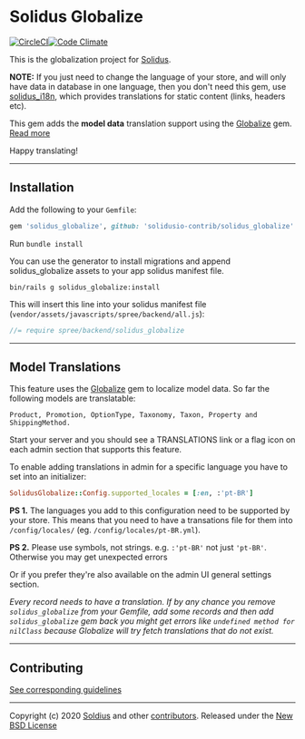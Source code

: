 # Solidus Globalize

[![CircleCI](https://circleci.com/gh/solidusio-contrib/solidus_globalize/tree/master.svg?style=svg)](https://circleci.com/gh/solidusio-contrib/solidus_globalize/tree/master)[![Code Climate](https://codeclimate.com/github/solidusio-contrib/solidus_globalize/badges/gpa.svg)](https://codeclimate.com/github/solidusio-contrib/solidus_globalize)

This is the globalization project for [Solidus][1].

**NOTE:** If you just need to change the language of your store, and will only
have data in database in one language, then you don't need this gem,
use [solidus_i18n][8], which provides translations for static content (links,
headers etc).

This gem adds the **model data** translation support using the [Globalize][3] gem.
[Read more](#model-translations)

Happy translating!

---

## Installation

Add the following to your `Gemfile`:

```ruby
gem 'solidus_globalize', github: 'solidusio-contrib/solidus_globalize'
```

Run `bundle install`

You can use the generator to install migrations and append solidus_globalize assets to
your app solidus manifest file.

    bin/rails g solidus_globalize:install

This will insert this line into your solidus manifest file
(`vendor/assets/javascripts/spree/backend/all.js`):

```js
//= require spree/backend/solidus_globalize
```

---

## Model Translations

This feature uses the [Globalize][3] gem to localize model data.
So far the following models are translatable:

    Product, Promotion, OptionType, Taxonomy, Taxon, Property and ShippingMethod.

Start your server and you should see a TRANSLATIONS link or a flag icon on each
admin section that supports this feature.

To enable adding translations in admin for a specific language you have to set
into an initializer:

```ruby
SolidusGlobalize::Config.supported_locales = [:en, :'pt-BR']
```

**PS 1.** The languages you add to this configuration need to be supported by
your store. This means that you need to have a transations file for them
into `/config/locales/` (eg. `/config/locales/pt-BR.yml`).

**PS 2.** Please use symbols, not strings. e.g. `:'pt-BR'` not just `'pt-BR'`.
Otherwise you may get unexpected errors

Or if you prefer they're also available on the admin UI general settings section.

*Every record needs to have a translation. If by any chance you remove `solidus_globalize`
from your Gemfile, add some records and then add `solidus_globalize` gem back you might get
errors like ``undefined method for nilClass`` because Globalize will try fetch
translations that do not exist.*

---

## Contributing

[See corresponding guidelines][7]

---

Copyright (c) 2020 [Soldius][1] and other [contributors][5].
Released under the [New BSD License][6]

[1]: https://solidus.io
[3]: https://github.com/globalize/globalize
[5]: https://github.com/solidusio-contrib/solidus_globalize/graphs/contributors
[6]: https://github.com/solidusio-contrib/solidus_globalize/blob/master/LICENSE.md
[7]: https://github.com/solidusio-contrib/solidus_globalize/blob/master/CONTRIBUTING.md
[8]: https://github.com/solidusio-contrib/solidus_i18n
